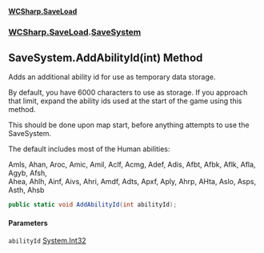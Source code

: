 #### [WCSharp.SaveLoad](index.md 'index')
### [WCSharp.SaveLoad](WCSharp.SaveLoad.md 'WCSharp.SaveLoad').[SaveSystem](WCSharp.SaveLoad.SaveSystem.md 'WCSharp.SaveLoad.SaveSystem')

## SaveSystem.AddAbilityId(int) Method

Adds an additional ability id for use as temporary data storage.  
  
By default, you have 6000 characters to use as storage. If you approach that limit, expand the ability ids used at the start of the game using this method.  
  
This should be done upon map start, before anything attempts to use the SaveSystem.  
  
The default includes most of the Human abilities:  
  
Amls, Ahan, Aroc, Amic, Amil, Aclf, Acmg, Adef, Adis, Afbt, Afbk, Aflk, Afla, Agyb, Afsh,  
            Ahea, Ahlh, Ainf, Aivs, Ahri, Amdf, Adts, Apxf, Aply, Ahrp, AHta, Aslo, Asps, Asth, Ahsb

```csharp
public static void AddAbilityId(int abilityId);
```
#### Parameters

<a name='WCSharp.SaveLoad.SaveSystem.AddAbilityId(int).abilityId'></a>

`abilityId` [System.Int32](https://docs.microsoft.com/en-us/dotnet/api/System.Int32 'System.Int32')